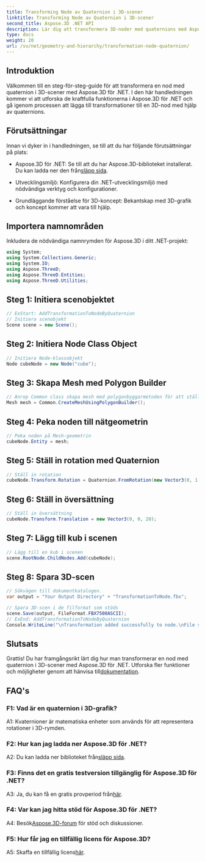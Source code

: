```yaml
---
title: Transforming Node av Quaternion i 3D-scener
linktitle: Transforming Node av Quaternion i 3D-scener
second_title: Aspose.3D .NET API
description: Lär dig att transformera 3D-noder med quaternions med Aspose.3D för .NET. Steg-för-steg-guide för nybörjare.
type: docs
weight: 20
url: /sv/net/geometry-and-hierarchy/transformation-node-quaternion/
---
```

## Introduktion

Välkommen till en steg-för-steg-guide för att transformera en nod med quaternion i 3D-scener med Aspose.3D för .NET. I den här handledningen kommer vi att utforska de kraftfulla funktionerna i Aspose.3D för .NET och gå igenom processen att lägga till transformationer till en 3D-nod med hjälp av quaternions.

## Förutsättningar

Innan vi dyker in i handledningen, se till att du har följande förutsättningar på plats:

-  Aspose.3D för .NET: Se till att du har Aspose.3D-biblioteket installerat. Du kan ladda ner den från[släpp sida](https://releases.aspose.com/3d/net/).

- Utvecklingsmiljö: Konfigurera din .NET-utvecklingsmiljö med nödvändiga verktyg och konfigurationer.

- Grundläggande förståelse för 3D-koncept: Bekantskap med 3D-grafik och koncept kommer att vara till hjälp.

## Importera namnområden

Inkludera de nödvändiga namnrymden för Aspose.3D i ditt .NET-projekt:

```csharp
using System;
using System.Collections.Generic;
using System.IO;
using Aspose.ThreeD;
using Aspose.ThreeD.Entities;
using Aspose.ThreeD.Utilities;
```

## Steg 1: Initiera scenobjektet

```csharp
// ExStart: AddTransformationToNodeByQuaternion
// Initiera scenobjekt
Scene scene = new Scene();
```

## Steg 2: Initiera Node Class Object

```csharp
// Initiera Node-klassobjekt
Node cubeNode = new Node("cube");
```

## Steg 3: Skapa Mesh med Polygon Builder

```csharp
// Anrop Common class skapa mesh med polygonbyggarmetoden för att ställa in mesh-instans
Mesh mesh = Common.CreateMeshUsingPolygonBuilder();
```

## Steg 4: Peka noden till nätgeometrin

```csharp
// Peka noden på Mesh-geometrin
cubeNode.Entity = mesh;
```

## Steg 5: Ställ in rotation med Quaternion

```csharp
// Ställ in rotation
cubeNode.Transform.Rotation = Quaternion.FromRotation(new Vector3(0, 1, 0), new Vector3(0.3, 0.5, 0.1));            
```

## Steg 6: Ställ in översättning

```csharp
// Ställ in översättning
cubeNode.Transform.Translation = new Vector3(0, 0, 20);            
```

## Steg 7: Lägg till kub i scenen

```csharp
// Lägg till en kub i scenen
scene.RootNode.ChildNodes.Add(cubeNode);
```

## Steg 8: Spara 3D-scen

```csharp
// Sökvägen till dokumentkatalogen.
var output = "Your Output Directory" + "TransformationToNode.fbx";

// Spara 3D-scen i de filformat som stöds
scene.Save(output, FileFormat.FBX7500ASCII);
// ExEnd: AddTransformationToNodeByQuaternion
Console.WriteLine("\nTransformation added successfully to node.\nFile saved at " + output);
```

## Slutsats

Grattis! Du har framgångsrikt lärt dig hur man transformerar en nod med quaternion i 3D-scener med Aspose.3D för .NET. Utforska fler funktioner och möjligheter genom att hänvisa till[dokumentation](https://reference.aspose.com/3d/net/).

## FAQ's

### F1: Vad är en quaternion i 3D-grafik?

A1: Kvaternioner är matematiska enheter som används för att representera rotationer i 3D-rymden.

### F2: Hur kan jag ladda ner Aspose.3D för .NET?

 A2: Du kan ladda ner biblioteket från[släpp sida](https://releases.aspose.com/3d/net/).

### F3: Finns det en gratis testversion tillgänglig för Aspose.3D för .NET?

 A3: Ja, du kan få en gratis provperiod från[här](https://releases.aspose.com/).

### F4: Var kan jag hitta stöd för Aspose.3D för .NET?

 A4: Besök[Aspose.3D-forum](https://forum.aspose.com/c/3d/18) för stöd och diskussioner.

### F5: Hur får jag en tillfällig licens för Aspose.3D?

 A5: Skaffa en tillfällig licens[här](https://purchase.aspose.com/temporary-license/).
